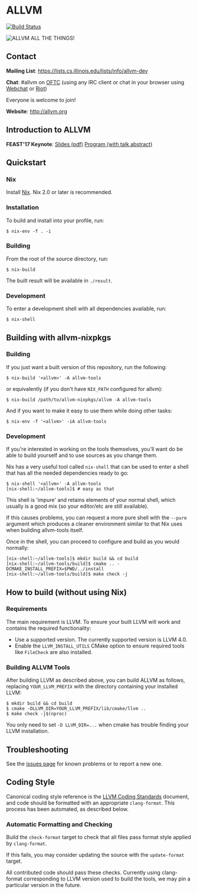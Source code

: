 # ALLVM

[![Build Status](https://travis-ci.org/allvm/allvm-tools.svg?branch=master)](https://travis-ci.org/allvm/allvm-tools)

![ALLVM ALL THE THINGS!](https://img.shields.io/badge/ALLVM-ALL%20THE%20THINGS-brightgreen.svg)

## Contact

**Mailing List**: https://lists.cs.illinois.edu/lists/info/allvm-dev

**Chat**: #allvm on [OFTC](https://www.oftc.net/)
  (using any IRC client or chat in your browser using
  [Webchat](https://webchat.oftc.net/?nick=&channels=%23allvm&uio=d4) or
  [Riot](https://riot.im/app/#/room/#_oftc_#allvm:matrix.org))

Everyone is welcome to join!

**Website**: http://allvm.org

## Introduction to ALLVM

**FEAST'17 Keynote**: [Slides (pdf)](https://tc.gtisc.gatech.edu/feast17/papers/allvm.pdf) [Program (with talk abstract)](https://tc.gtisc.gatech.edu/feast17/program.html)


## Quickstart

### Nix

Install [Nix](https://nixos.org/nix).
Nix 2.0 or later is recommended.

### Installation

To build and install into your profile, run:

```console
$ nix-env -f . -i
```

### Building
From the root of the source directory, run:

```console
$ nix-build
```

The built result will be available in `./result`.

### Development

To enter a development shell with all dependencies available, run:

```console
$ nix-shell
```

## Building with allvm-nixpkgs

### Building
If you just want a built version of this repository, run the following:

```console
$ nix-build '<allvm>' -A allvm-tools
```

or equivalently (if you don't have `NIX_PATH` configured for allvm):

```console
$ nix-build /path/to/allvm-nixpkgs/allvm -A allvm-tools
```

And if you want to make it easy to use them while doing other tasks:

```console
$ nix-env -f '<allvm>' -iA allvm-tools
```

### Development

If you're interested in working on the tools themselves,
you'll want do be able to build yourself and to use
sources as you change them.

Nix has a very useful tool called `nix-shell` that can
be used to enter a shell that has all the needed dependencies
ready to go:

```console
$ nix-shell '<allvm>' -A allvm-tools
[nix-shell:~/allvm-tools]$ # easy as that
```
This shell is 'impure' and retains elements of your normal shell,
which usually is a good mix (so your editor/etc are still available).

If this causes problems, you can request a more pure shell
with the `--pure` argument which produces a cleaner environment
similar to that Nix uses when building allvm-tools itself.

Once in the shell, you can proceed to configure and build
as you would normally:

```console
[nix-shell:~/allvm-tools]$ mkdir build && cd build
[nix-shell:~/allvm-tools/build]$ cmake .. -DCMAKE_INSTALL_PREFIX=$PWD/../install
[nix-shell:~/allvm-tools/build]$ make check -j
```


## How to build (without using Nix)

### Requirements

The main requirement is LLVM.
To ensure your built LLVM will work and contains the required functionality:

* Use a supported version.  The currently supported version is LLVM 4.0.
* Enable the `LLVM_INSTALL_UTILS` CMake option to ensure required tools like `FileCheck` are also installed.

### Building ALLVM Tools

After building LLVM as described above, you can build ALLVM as follows,
replacing `YOUR_LLVM_PREFIX` with the directory containing your installed LLVM:

```console
$ mkdir build && cd build
$ cmake -DLLVM_DIR=YOUR_LLVM_PREFIX/lib/cmake/llvm ..
$ make check -j$(nproc)
```
You only need to set `-D LLVM_DIR=...` when cmake has trouble finding your LLVM installation.

## Troubleshooting

See the [issues page](https://github.com/allvm/allvm-tools/issues) for known problems or to report a new one.


## Coding Style

Canonical coding style reference is the [LLVM Coding Standards](http://llvm.org/docs/CodingStandards.html) document,
and code should be formatted with an appropriate `clang-format`.  This process has been automated, as described below.

### Automatic Formatting and Checking

Build the `check-format` target to check that all files pass format style applied by `clang-format`.

If this fails, you may consider updating the source with the `update-format` target.

All contributed code should pass these checks.  Currently using clang-format corresponding
to LLVM version used to build the tools, we may pin a particular version in the future.
